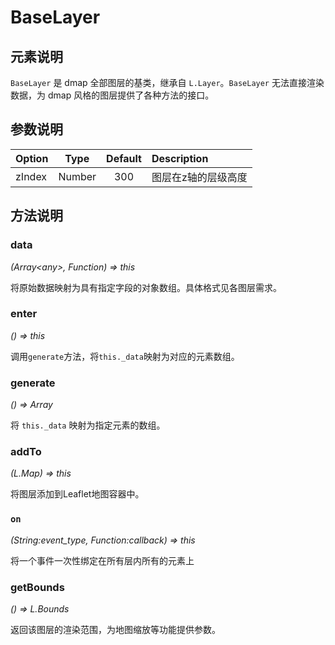 # BaseLayer

## 元素说明
`BaseLayer` 是 dmap 全部图层的基类，继承自 `L.Layer`。`BaseLayer` 无法直接渲染数据，为 dmap 风格的图层提供了各种方法的接口。

## 参数说明

| Option | Type | Default | Description |
| :----- | :---:| :-----: | :---------  |
| zIndex | Number | 300   | 图层在z轴的层级高度 |


## 方法说明

### data
*(Array&lt;any&gt;, Function) => this*

将原始数据映射为具有指定字段的对象数组。具体格式见各图层需求。

### enter
*() => this*

调用`generate`方法，将`this._data`映射为对应的元素数组。

### generate
*() => Array*

将 `this._data` 映射为指定元素的数组。

### addTo
*(L.Map) => this*

将图层添加到Leaflet地图容器中。

### `on`

*(String:event_type, Function:callback) => this*

将一个事件一次性绑定在所有层内所有的元素上

### getBounds
*() => L.Bounds*

返回该图层的渲染范围，为地图缩放等功能提供参数。
